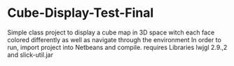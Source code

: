 # Cube-Display-Test-Final
Simple class project to display a cube map in 3D space witch each face colored differently as well as navigate through the environment
In order to run, import project into Netbeans and compile. requires Libraries lwjgl 2.9.,2 and slick-util.jar
